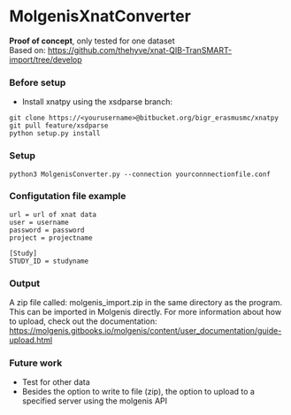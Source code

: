 MolgenisXnatConverter
=====================
**Proof of concept**, only tested for one dataset<br/>
Based on: https://github.com/thehyve/xnat-QIB-TranSMART-import/tree/develop

### Before setup
- Install xnatpy using the xsdparse branch:
```
git clone https://<yourusername>@bitbucket.org/bigr_erasmusmc/xnatpy
git pull feature/xsdparse
python setup.py install
```
### Setup
`python3 MolgenisConverter.py --connection yourconnnectionfile.conf`

### Configutation file example

```[Connection]
url = url of xnat data
user = username
password = password
project = projectname

[Study]
STUDY_ID = studyname
```

### Output
A zip file called: molgenis_import.zip in the same directory as the program. This can be imported in Molgenis directly.
For more information about how to upload, check out the documentation:
https://molgenis.gitbooks.io/molgenis/content/user_documentation/guide-upload.html

### Future work
- Test for other data
- Besides the option to write to file (zip), the option to upload to a specified server using the molgenis API